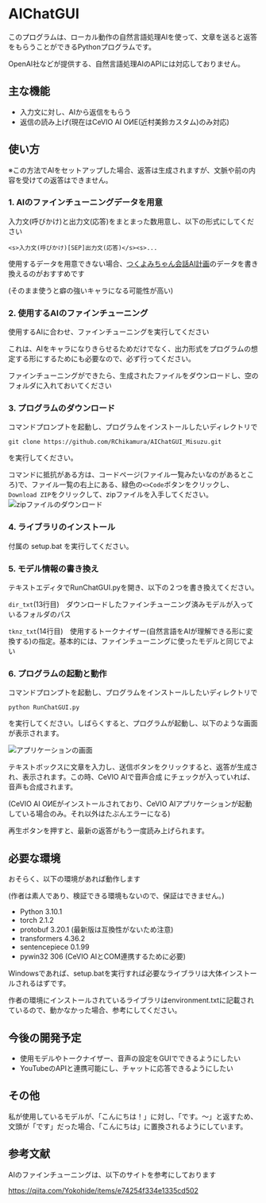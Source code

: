 # AIChatGUI

このプログラムは、ローカル動作の自然言語処理AIを使って、文章を送ると返答をもらうことができるPythonプログラムです。

OpenAI社などが提供する、自然言語処理AIのAPIには対応しておりません。

## 主な機能

* 入力文に対し、AIから返信をもらう
* 返信の読み上げ(現在はCeVIO AI OИE(近村美鈴カスタム)のみ対応)

## 使い方

※この方法でAIをセットアップした場合、返答は生成されますが、文脈や前の内容を受けての返答はできません。

### 1. AIのファインチューニングデータを用意

入力文(呼びかけ)と出力文(応答)をまとまった数用意し、以下の形式にしてください

```<s>入力文(呼びかけ)[SEP]出力文(応答)</s><s>...```

使用するデータを用意できない場合、[つくよみちゃん会話AI計画](https://tyc.rei-yumesaki.net/material/kaiwa-ai/)のデータを書き換えるのがおすすめです

(そのまま使うと癖の強いキャラになる可能性が高い)

### 2. 使用するAIのファインチューニング

使用するAIに合わせ、ファインチューニングを実行してください

これは、AIをキャラになりきらせるためだけでなく、出力形式をプログラムの想定する形にするためにも必要なので、必ず行ってください。

ファインチューニングができたら、生成されたファイルをダウンロードし、空のフォルダに入れておいてください

### 3. プログラムのダウンロード

コマンドプロンプトを起動し、プログラムをインストールしたいディレクトリで

```git clone https://github.com/RChikamura/AIChatGUI_Misuzu.git```

を実行してください。

コマンドに抵抗がある方は、コードページ(ファイル一覧みたいなのがあるところ)で、ファイル一覧の右上にある、緑色の```<>Code```ボタンをクリックし、```Download ZIP```をクリックして、zipファイルを入手してください。
![zipファイルのダウンロード](https://github.com/RChikamura/AIChatGUI_Misuzu/assets/76420242/e434b1e4-0658-4f66-948b-b33a85c587f4)

### 4. ライブラリのインストール

付属の setup.bat を実行してください。

### 5. モデル情報の書き換え

テキストエディタでRunChatGUI.pyを開き、以下の２つを書き換えてください。

```dir_txt```(13行目)　ダウンロードしたファインチューニング済みモデルが入っているフォルダのパス

```tknz_txt```(14行目)　使用するトークナイザー(自然言語をAIが理解できる形に変換する)の指定。基本的には、ファインチューニングに使ったモデルと同じでよい

### 6. プログラムの起動と動作

コマンドプロンプトを起動し、プログラムをインストールしたいディレクトリで

```python RunChatGUI.py```

を実行してください。しばらくすると、プログラムが起動し、以下のような画面が表示されます。

![アプリケーションの画面](https://github.com/RChikamura/AIChatGUI_Misuzu/assets/76420242/9a8ebb95-e210-4a46-a699-1f149a2a6f5e)

テキストボックスに文章を入力し、送信ボタンをクリックすると、返答が生成され、表示されます。この時、CeVIO AIで音声合成 にチェックが入っていれば、音声も合成されます。

(CeVIO AI OИEがインストールされており、CeVIO AIアプリケーションが起動している場合のみ。それ以外はたぶんエラーになる)

再生ボタンを押すと、最新の返答がもう一度読み上げられます。

## 必要な環境

おそらく、以下の環境があれば動作します

(作者は素人であり、検証できる環境もないので、保証はできません。)
 
* Python 3.10.1
* torch 2.1.2
* protobuf 3.20.1 (最新版は互換性がないため注意)
* transformers 4.36.2
* sentencepiece 0.1.99
* pywin32 306 (CeVIO AIとCOM連携するために必要)

Windowsであれば、setup.batを実行すれば必要なライブラリは大体インストールされるはずです。

作者の環境にインストールされているライブラリはenvironment.txtに記載されているので、動かなかった場合、参考にしてください。

## 今後の開発予定

* 使用モデルやトークナイザー、音声の設定をGUIでできるようにしたい
* YouTubeのAPIと連携可能にし、チャットに応答できるようにしたい

## その他

私が使用しているモデルが、「こんにちは！」に対し、「です。～」と返すため、文頭が「です」だった場合、「こんにちは」に置換されるようにしています。

## 参考文献

AIのファインチューニングは、以下のサイトを参考にしております

https://qiita.com/Yokohide/items/e74254f334e1335cd502
